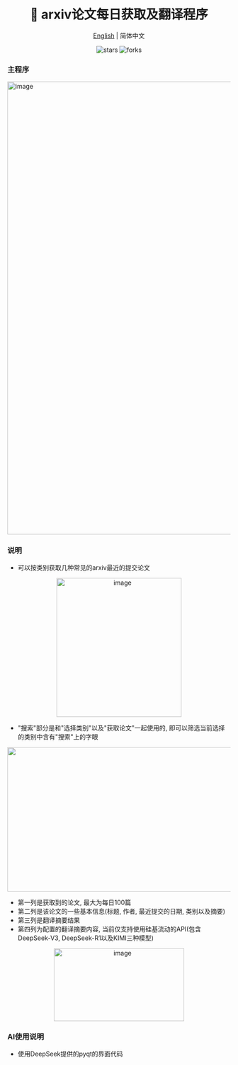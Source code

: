 <div align="center">
  <h1>📕 arxiv论文每日获取及翻译程序</h1>
  <div>
    <a href="https://github.com/Kamio-Misuzu/arxiv_daily_ts/tree/main">English</a> | 
    <a >简体中文</a> 
  </div>
  <p>
    <img src="https://img.shields.io/github/stars/Kamio-Misuzu/arxiv_daily_ts?style=social" alt="stars">
    <img src="https://img.shields.io/github/forks/Kamio-Misuzu/arxiv_daily_ts?style=social" alt="forks">
  </p>
</div>


### 主程序
<img width="1920" height="1020" alt="image" src="https://github.com/user-attachments/assets/5b68158c-0c63-4ee4-861d-50bd19cfb5ce" />


### 说明
- 可以按类别获取几种常见的arxiv最近的提交论文
<div align="center">
<img width="282" height="313" alt="image" src="https://github.com/user-attachments/assets/fc4ae6d7-27fd-42ca-b154-bf01f244946b" />
</div>

- "搜索"部分是和"选择类别"以及"获取论文"一起使用的, 即可以筛选当前选择的类别中含有"搜索"上的字眼

<div align="center">
<img width="1889" height="325" alt="image" src="https://github.com/user-attachments/assets/b813f15e-6724-4c11-8485-0552addcaa7a" />
</div>

- 第一列是获取到的论文, 最大为每日100篇
- 第二列是该论文的一些基本信息(标题, 作者, 最近提交的日期, 类别以及摘要)
- 第三列是翻译摘要结果
- 第四列为配置的翻译摘要内容, 当前仅支持使用硅基流动的API(包含DeepSeek-V3, DeepSeek-R1以及KIMI三种模型)

<div align="center">
<img width="294" height="164" alt="image" src="https://github.com/user-attachments/assets/f840a57e-8ca6-41c8-9ad6-d5ce59878579" />
</div>

### AI使用说明
- 使用DeepSeek提供的pyqt的界面代码
